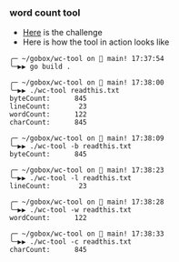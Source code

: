 ### word count tool

- [Here](https://codingchallenges.fyi/challenges/challenge-wc) is the challenge
- Here is how the tool in action looks like

```
╭─ ~/gobox/wc-tool on  main! 17:37:54
╰─▶▶ go build .

╭─ ~/gobox/wc-tool on  main! 17:38:00
╰─▶▶ ./wc-tool readthis.txt 
byteCount:      845
lineCount:       23
wordCount:      122
charCount:      845

╭─ ~/gobox/wc-tool on  main! 17:38:09
╰─▶▶ ./wc-tool -b readthis.txt
byteCount:      845

╭─ ~/gobox/wc-tool on  main! 17:38:23
╰─▶▶ ./wc-tool -l readthis.txt
lineCount:       23

╭─ ~/gobox/wc-tool on  main! 17:38:28
╰─▶▶ ./wc-tool -w readthis.txt 
wordCount:      122

╭─ ~/gobox/wc-tool on  main! 17:38:33
╰─▶▶ ./wc-tool -c readthis.txt
charCount:      845

